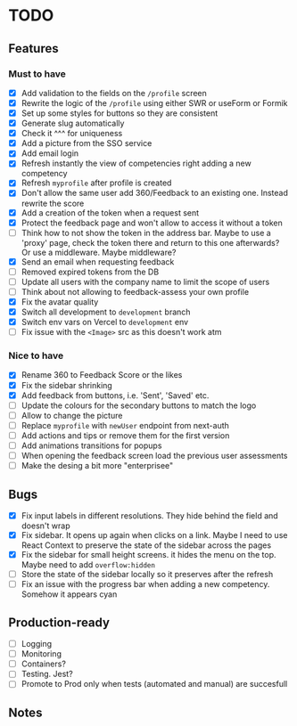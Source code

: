 # TODO

## Features

### Must to have

- [x] Add validation to the fields on the `/profile` screen
- [x] Rewrite the logic of the `/profile` using either SWR or useForm or Formik
- [x] Set up some styles for buttons so they are consistent
- [x] Generate slug automatically
- [x] Check it ^^^ for uniqueness
- [x] Add a picture from the SSO service
- [x] Add email login
- [x] Refresh instantly the view of competencies right adding a new competency
- [x] Refresh `myprofile` after profile is created
- [x] Don't allow the same user add 360/Feedback to an existing one. Instead rewrite the score
- [x] Add a creation of the token when a request sent
- [x] Protect the feedback page and won't allow to access it without a token
- [ ] Think how to not show the token in the address bar. Maybe to use a 'proxy' page, check the token there and return to this one afterwards? Or use a middleware. Maybe middleware?
- [x] Send an email when requesting feedback
- [ ] Removed expired tokens from the DB
- [ ] Update all users with the company name to limit the scope of users
- [ ] Think about not allowing to feedback-assess your own profile
- [x] Fix the avatar quality
- [x] Switch all development to `development` branch
- [x] Switch env vars on Vercel to `development` env
- [ ] Fix issue with the `<Image>` src as this doesn't work atm

### Nice to have

- [x] Rename 360 to Feedback Score or the likes
- [x] Fix the sidebar shrinking
- [x] Add feedback from buttons, i.e. 'Sent', 'Saved' etc.
- [ ] Update the colours for the secondary buttons to match the logo
- [ ] Allow to change the picture
- [ ] Replace `myprofile` with `newUser` endpoint from next-auth
- [ ] Add actions and tips or remove them for the first version
- [ ] Add animations transitions for popups
- [ ] When opening the feedback screen load the previous user assessments
- [ ] Make the desing a bit more "enterprisee"

## Bugs

- [x] Fix input labels in different resolutions. They hide behind the field and doesn't wrap
- [x] Fix sidebar. It opens up again when clicks on a link. Maybe I need to use React Context to preserve the state of the sidebar across the pages
- [x] Fix the sidebar for small height screens. it hides the menu on the top. Maybe need to add `overflow:hidden`
- [ ] Store the state of the sidebar locally so it preserves after the refresh
- [ ] Fix an issue with the progress bar when adding a new competency. Somehow it appears cyan

## Production-ready

- [ ] Logging
- [ ] Monitoring
- [ ] Containers?
- [ ] Testing. Jest?
- [ ] Promote to Prod only when tests (automated and manual) are succesfull

## Notes
